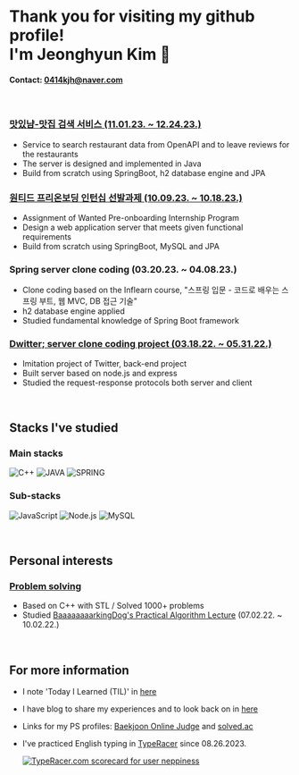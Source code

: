# Thank you for visiting my github profile! <br> I'm Jeonghyun Kim 👋

#### Contact: 0414kjh@naver.com

<br>

### [맛있냠-맛집 검색 서비스 (11.01.23. ~ 12.24.23.)](https://github.com/neppiness/matitnyam)
- Service to search restaurant data from OpenAPI and to leave reviews for the restaurants
- The server is designed and implemented in Java
- Build from scratch using SpringBoot, h2 database engine and JPA

### [원티드 프리온보딩 인턴십 선발과제 (10.09.23. ~ 10.18.23.)](https://github.com/neppiness/wanted-pre-onboarding-backend)
- Assignment of Wanted Pre-onboarding Internship Program
- Design a web application server that meets given functional requirements
- Build from scratch using SpringBoot, MySQL and JPA

### Spring server clone coding (03.20.23. ~ 04.08.23.)
- Clone coding based on the Inflearn course, "스프링 입문 - 코드로 배우는 스프링 부트, 웹 MVC, DB 접근 기술"
- h2 database engine applied
- Studied fundamental knowledge of Spring Boot framework

### [Dwitter; server clone coding project (03.18.22. ~ 05.31.22.)](https://github.com/neppiness/Dwitter_server)
- Imitation project of Twitter, back-end project
- Built server based on node.js and express
- Studied the request-response protocols both server and client

<br>

## Stacks I've studied
### Main stacks
![C++](https://img.shields.io/badge/-c++-03589b?logo=c%2B%2B&style=flat-square)
![JAVA](https://img.shields.io/badge/-Java-007396?style=flat-square)
![SPRING](https://img.shields.io/badge/-Spring-6DB33F?logo=spring&style=flat-square&logoColor=ffffff)

### Sub-stacks
![JavaScript](https://img.shields.io/badge/-JavaScript-black?style=flat-square&logo=javascript&logoColor=%23F7DF1C)
![Node.js](https://img.shields.io/badge/-Node.js-026E00?style=flat-square&logo=node.js&logoColor=ffffff)
![MySQL](https://img.shields.io/badge/-MySQL-1b4260?style=flat-square&logo=MySQL&logoColor=ffffff)

<br>

## Personal interests
### [Problem solving](https://github.com/neppiness/TIL/tree/main/Problem%20Solving)
- Based on C++ with STL / Solved 1000+ problems
- Studied [BaaaaaaaarkingDog's Practical Algorithm Lecture](https://blog.encrypted.gg/category/%EA%B0%95%EC%A2%8C/%EC%8B%A4%EC%A0%84%20%EC%95%8C%EA%B3%A0%EB%A6%AC%EC%A6%98) (07.02.22. ~ 10.02.22.)

<br>

## For more information
- I note 'Today I Learned (TIL)' in [here](https://github.com/neppiness/TIL)
- I have blog to share my experiences and to look back on in [here](https://neppiness.github.io/)
- Links for my PS profiles: [Baekjoon Online Judge](https://www.acmicpc.net/user/scsc3204) and [solved.ac](https://solved.ac/profile/scsc3204)
- I've practiced English typing in [TypeRacer](https://data.typeracer.com/pit/profile?user=neppiness) since 08.26.2023.

  <a href="https://data.typeracer.com/pit/profile?user=neppiness&ref=badge" target="_top"><img src="https://data.typeracer.com/misc/badge?user=neppiness" border="0" alt="TypeRacer.com scorecard for user neppiness"/></a>
